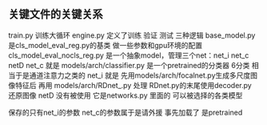 ## 关键文件的关键关系
train.py 训练大循环
engine.py 定义了训练 验证 测试 三种逻辑
base_model.py 是cls_model_eval_reg.py的基类 做一些参数和gpu环境的配置
cls_model_eval_nocls_reg.py 是一个抽象model，管理三个net：net_i net_c netD
net_c 就是 models/arch/classifier.py 是一个pretrained的分类器 6分类 相当于是通道注意力之类的
net_i 就是 先用models/arch/focalnet.py生成多尺度图像特征后 再用 models/arch/RDnet_.py 处理 RDnet.py的末尾使用decoder.py 还原图像 
netD  没有被使用 它是networks.py 里面的 可以被选择的各类模型

保存的只有net_i的参数 net_c的参数属于是请外援 事先加载了 是pretrained